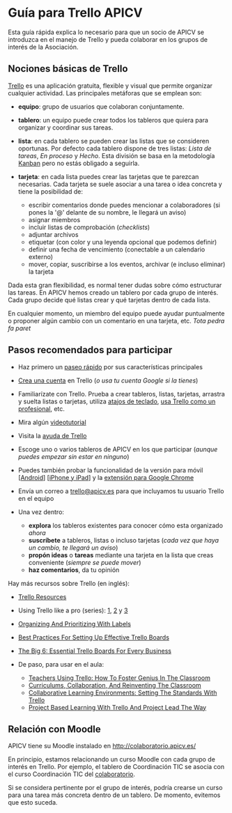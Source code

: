 # Guía para Trello APICV

Esta guía rápida explica lo necesario para que un socio de APICV se introduzca
en el manejo de Trello y pueda colaborar en los grupos de interés de la
Asociación.

## Nociones básicas de Trello

[Trello](https://trello.com) es una aplicación gratuita, flexible y visual que
permite organizar cualquier actividad. Las principales metáforas que se emplean
son:

* **equipo**: grupo de usuarios que colaboran conjuntamente.
* **tablero**: un equipo puede crear todos los tableros que quiera para organizar y
 coordinar sus tareas.
* **lista**: en cada tablero se pueden crear las listas que se consideren oportunas.
 Por defecto cada tablero dispone de tres listas: *Lista de tareas*, *En
proceso* y *Hecho*. Esta división se basa en la metodología
[Kanban](https://es.wikipedia.org/wiki/Kanban) pero no estás obligado a
seguirla.
* **tarjeta**: en cada lista puedes crear las tarjetas que te parezcan necesarias.
 Cada tarjeta se suele asociar a una tarea o idea concreta y tiene la posibilidad de:

  * escribir comentarios donde puedes mencionar a colaboradores (si pones la '@' delante de su nombre, le llegará un aviso)
  * asignar miembros
  * incluir listas de comprobación (*checklists*)
  * adjuntar archivos
  * etiquetar (con color y una leyenda opcional que podemos definir)
  * definir una fecha de vencimiento (conectable a un calendario externo)
  * mover, copiar, suscribirse a los eventos, archivar (e incluso eliminar) la tarjeta

Dada esta gran flexibilidad, es normal tener dudas sobre cómo estructurar las
tareas. En APICV hemos creado un tablero por cada grupo de interés. Cada grupo
decide qué listas crear y qué tarjetas dentro de cada lista.

En cualquier momento, un miembro del equipo puede ayudar puntualmente o proponer
algún cambio con un comentario en una tarjeta, etc. *Tota pedra fa paret*

## Pasos recomendados para participar

* Haz primero un [paseo rápido](https://trello.com/tour) por sus características principales
* [Crea una cuenta](https://trello.com/signup) en Trello (*o usa tu cuenta Google si la tienes*)
* Familiarízate con Trello. Prueba a crear tableros, listas, tarjetas, arrastra y suelta listas o tarjetas, utiliza [atajos de teclado](https://trello.com/shortcuts), [usa Trello como un profesional](http://help.trello.com/article/734-how-to-use-trello-like-a-pro), etc.
* Mira algún [videotutorial](https://youtu.be/2lFY7E_bLvg)
* Visita la [ayuda de Trello](http://help.trello.com/)
* Escoge uno o varios tableros de APICV en los que participar (*aunque puedes empezar sin estar en ninguno*)
* Puedes también probar la funcionalidad de la versión para móvil [[Android](https://play.google.com/store/apps/details?id=com.trello)] [[iPhone y iPad](https://itunes.apple.com/app/trello-organize-anything/id461504587)] y la [extensión para Google Chrome](https://chrome.google.com/webstore/detail/trello/dmdidbedhnbabookbkpkgomahnocimke)
* Envía un correo a trello@apicv.es para que incluyamos tu usuario Trello en el equipo
* Una vez dentro:

  * **explora** los tableros existentes para conocer cómo esta organizado *ahora*
  * **suscríbete** a tableros, listas o incluso tarjetas (*cada vez que haya un cambio, te llegará un aviso*)
  * **propón ideas** o **tareas** mediante una tarjeta en la lista que creas conveniente (*siempre se puede mover*)
  * **haz comentarios**, da tu opinión
 
Hay más recursos sobre Trello (en inglés):

* [Trello Resources](https://trello.com/b/nPNSBZjB)
* Using Trello like a pro (series): [1](http://blog.trello.com/how-to-use-trello-like-a-pro/), [2](http://blog.trello.com/using-trello-like-a-pro-part-2/) y [3](http://blog.trello.com/using-trello-like-a-pro-part-3/)
* [Organizing And Prioritizing With Labels](http://blog.trello.com/taco-tuesdays-learning-to-love-labels/)
* [Best Practices For Setting Up Effective Trello Boards](http://blog.trello.com/trello-board-best-practices/)
* [The Big 6: Essential Trello Boards For Every Business](http://blog.trello.com/essential-trello-boards-for-every-business/)
* De paso, para usar en el aula:

  * [Teachers Using Trello: How To Foster Genius In The Classroom](http://blog.trello.com/teachers-using-trello-how-to-foster-genius-in-the-classroom/)
  * [Curriculums, Collaboration, And Reinventing The Classroom](http://blog.trello.com/curriculums-collaboration-and-reinventing-the-classroom/)
  * [Collaborative Learning Environments: Setting The Standards With Trello](http://blog.trello.com/collaborative-learning-environments-setting-the-standards-with-trello/)
  * [Project Based Learning With Trello And Project Lead The Way](http://blog.trello.com/project-based-learning-with-project-lead-the-way/)

## Relación con Moodle

APICV tiene su Moodle instalado en http://colaboratorio.apicv.es/

En principio, estamos relacionando un curso Moodle con cada grupo de interés en Trello. Por ejemplo, el tablero de Coordinación TIC se asocia con el curso Coordinación TIC del [colaboratorio](http://colaboratorio.apicv.es/).

Si se considera pertinente por el grupo de interés, podría crearse un curso para una tarea más concreta dentro de un tablero. De momento, evitemos que esto suceda.

